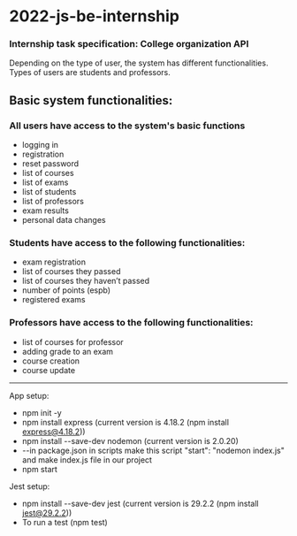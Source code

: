 # 2022-js-be-internship

### **Internship task specification:** College organization API

Depending on the type of user, the system has different functionalities. Types of users are students and professors.

## **Basic system functionalities:**

### **All users have access to the system's basic functions**
- logging in
- registration
- reset password
- list of courses
- list of exams
- list of students
- list of professors
- exam results
- personal data changes

### **Students have access to the following functionalities:**
- exam registration
- list of courses they passed
- list of courses they haven’t passed
- number of points (espb)
- registered exams

### **Professors have access to the following functionalities:**
- list of courses for professor
- adding grade to an exam
- course creation
- course update

-------------------------------------------------------------------------------------------------------------------

App setup: 
- npm init -y
- npm install express (current version is 4.18.2 (npm install express@4.18.2))
- npm install --save-dev nodemon (current version is 2.0.20)
- --in package.json in scripts make this script "start": "nodemon index.js" and make index.js file in our project
- npm start
 
Jest setup:
- npm install --save-dev jest (current version is 29.2.2 (npm install jest@29.2.2))
- To run a test (npm test)
